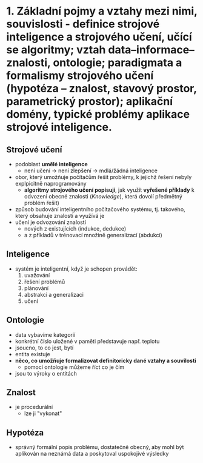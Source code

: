 # 1. **Základnı́ pojmy a vztahy mezi nimi, souvislosti** - definice strojové inteligence a strojového učenı́, učı́cı́ se algoritmy; vztah data–informace–znalosti, ontologie; paradigmata a formalismy strojového učenı́ (hypotéza – znalost, stavový prostor, parametrický prostor); aplikačnı́ domény, typické problémy aplikace strojové inteligence.

## Strojové učení
- podoblast **umělé inteligence**
    - není učení -> není zlepšení -> mdlá/žádná inteligence
- obor, který umožňuje počítačům řešit problémy, k jejichž řešení nebyly explpicitně naprogramovány
    - **algoritmy strojového učení popisují**, jak využít **vyřešené příklady** k odvození obecné znalosti (_Knowledge_), která dovolí předmětný problém řešit)
- způsob budování inteligentního počítačového systému, tj. takového, který obsahuje znalosti a využívá je
- učení je odvozování znalostí
    - nových z existujících (indukce, dedukce)
    - a z příkladů v trénovací množině generalizací (abdukcí)

## Inteligence
- systém je inteligentní, když je schopen provádět:
    1. uvažování
    2. řešení problémů
    3. plánování
    4. abstrakci a generalizaci
    5. učení 

## Ontologie
- data vybavíme kategorií
- konkrétní číslo uložené v paměti představuje např. teplotu
- jsoucno, to co jest, bytí
- entita existuje
- **něco, co umožňuje formalizovat definitoricky dané vztahy a souvilosti**
    - pomocí ontologie můžeme říct co je čím
- jsou to výroky o entitách

## Znalost
- je procedurální
    - lze ji "vykonat"

## Hypotéza
- správný formální popis problému, dostatečně obecný, aby mohl být aplikován na neznámá data a poskytoval uspokojivé výsledky 
    
